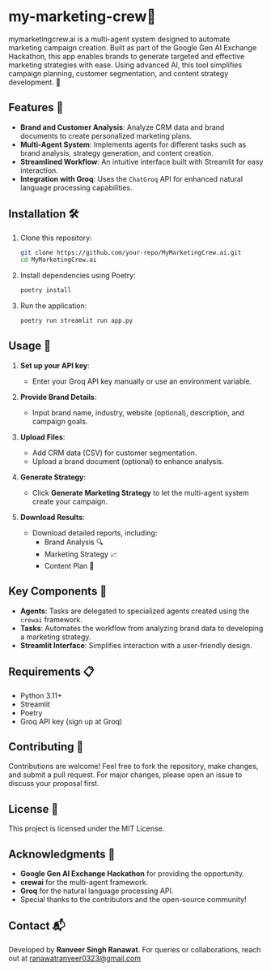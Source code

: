 # my-marketing-crew🤖

mymarketingcrew.ai is a multi-agent system designed to automate marketing campaign creation. Built as part of the Google Gen AI Exchange Hackathon, this app enables brands to generate targeted and effective marketing strategies with ease. Using advanced AI, this tool simplifies campaign planning, customer segmentation, and content strategy development. 🌟


## Features 🌟

- **Brand and Customer Analysis**: Analyze CRM data and brand documents to create personalized marketing plans.
- **Multi-Agent System**: Implements agents for different tasks such as brand analysis, strategy generation, and content creation.
- **Streamlined Workflow**: An intuitive interface built with Streamlit for easy interaction.
- **Integration with Groq**: Uses the `ChatGroq` API for enhanced natural language processing capabilities.


## Installation 🛠️

1. Clone this repository:
   ```bash
   git clone https://github.com/your-repo/MyMarketingCrew.ai.git
   cd MyMarketingCrew.ai
   ```

2. Install dependencies using Poetry:
   ```bash
   poetry install
   ```

3. Run the application:
   ```bash
   poetry run streamlit run app.py
   ```

## Usage 🎯

1. **Set up your API key**:
   - Enter your Groq API key manually or use an environment variable.

2. **Provide Brand Details**:
   - Input brand name, industry, website (optional), description, and campaign goals.

3. **Upload Files**:
   - Add CRM data (CSV) for customer segmentation.
   - Upload a brand document (optional) to enhance analysis.

4. **Generate Strategy**:
   - Click **Generate Marketing Strategy** to let the multi-agent system create your campaign.

5. **Download Results**:
   - Download detailed reports, including:
     - Brand Analysis 🔍
     - Marketing Strategy 📈
     - Content Plan 📝

## Key Components 🔧

- **Agents**: Tasks are delegated to specialized agents created using the `crewai` framework.
- **Tasks**: Automates the workflow from analyzing brand data to developing a marketing strategy.
- **Streamlit Interface**: Simplifies interaction with a user-friendly design.

## Requirements 📋

- Python 3.11+
- Streamlit
- Poetry
- Groq API key (sign up at Groq)

## Contributing 🤝

Contributions are welcome! Feel free to fork the repository, make changes, and submit a pull request. For major changes, please open an issue to discuss your proposal first.

## License 📜

This project is licensed under the MIT License.

## Acknowledgments 🙏

- **Google Gen AI Exchange Hackathon** for providing the opportunity.
- **crewai** for the multi-agent framework.
- **Groq** for the natural language processing API.
- Special thanks to the contributors and the open-source community!

## Contact 📬

Developed by **Ranveer Singh Ranawat**. For queries or collaborations, reach out at ranawatranveer0323@gmail.com
